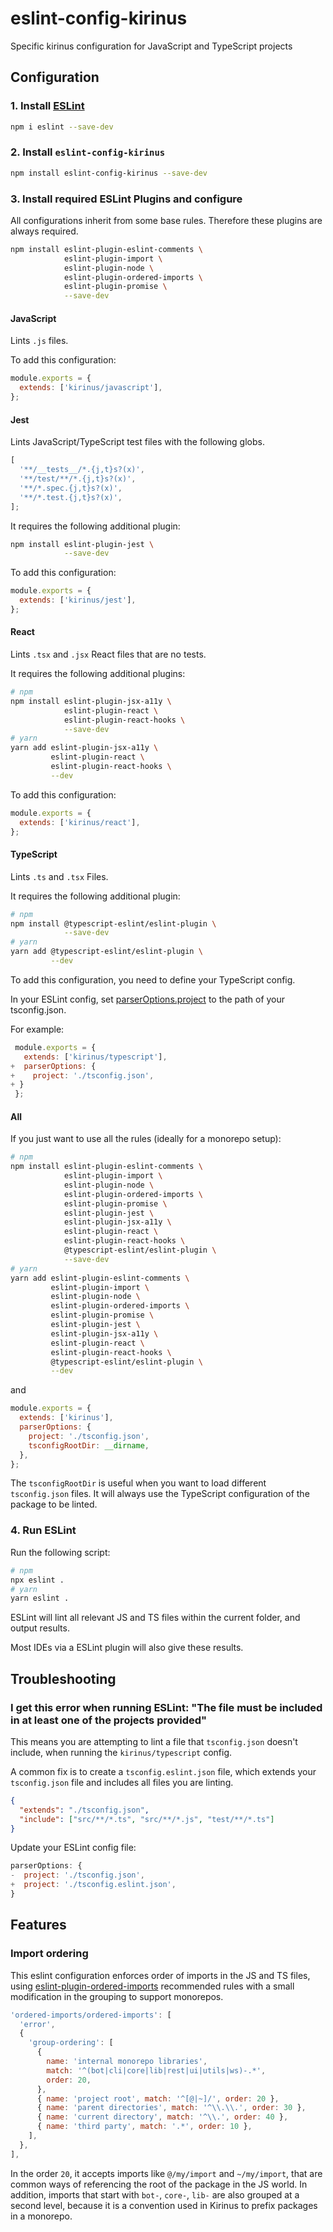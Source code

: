 # eslint-config-kirinus

Specific kirinus configuration for JavaScript and TypeScript projects

## Configuration

### 1. Install [ESLint](http://eslint.org)

```sh
npm i eslint --save-dev
```

### 2. Install `eslint-config-kirinus`

```sh
npm install eslint-config-kirinus --save-dev
```

### 3. Install required ESLint Plugins and configure

All configurations inherit from some base rules. Therefore these plugins are always required.

```sh
npm install eslint-plugin-eslint-comments \
            eslint-plugin-import \
            eslint-plugin-node \
            eslint-plugin-ordered-imports \
            eslint-plugin-promise \
            --save-dev
```

#### JavaScript

Lints `.js` files.

To add this configuration:

```js
module.exports = {
  extends: ['kirinus/javascript'],
};
```

#### Jest

Lints JavaScript/TypeScript test files with the following globs.

```js
[
  '**/__tests__/*.{j,t}s?(x)',
  '**/test/**/*.{j,t}s?(x)',
  '**/*.spec.{j,t}s?(x)',
  '**/*.test.{j,t}s?(x)',
];
```

It requires the following additional plugin:

```sh
npm install eslint-plugin-jest \
            --save-dev
```

To add this configuration:

```js
module.exports = {
  extends: ['kirinus/jest'],
};
```

#### React

Lints `.tsx` and `.jsx` React files that are no tests.

It requires the following additional plugins:

```sh
# npm
npm install eslint-plugin-jsx-a11y \
            eslint-plugin-react \
            eslint-plugin-react-hooks \
            --save-dev
# yarn
yarn add eslint-plugin-jsx-a11y \
         eslint-plugin-react \
         eslint-plugin-react-hooks \
         --dev
```

To add this configuration:

```js
module.exports = {
  extends: ['kirinus/react'],
};
```

#### TypeScript

Lints `.ts` and `.tsx` Files.

It requires the following additional plugin:

```sh
# npm
npm install @typescript-eslint/eslint-plugin \
            --save-dev
# yarn
yarn add @typescript-eslint/eslint-plugin \
         --dev
```

To add this configuration, you need to define your TypeScript config.

In your ESLint config, set [parserOptions.project](https://github.com/typescript-eslint/typescript-eslint/tree/master/packages/parser#parseroptionsproject) to the path of your tsconfig.json.

For example:

```js
 module.exports = {
   extends: ['kirinus/typescript'],
+  parserOptions: {
+    project: './tsconfig.json',
+ }
 };
```

#### All

If you just want to use all the rules (ideally for a monorepo setup):

```sh
# npm
npm install eslint-plugin-eslint-comments \
            eslint-plugin-import \
            eslint-plugin-node \
            eslint-plugin-ordered-imports \
            eslint-plugin-promise \
            eslint-plugin-jest \
            eslint-plugin-jsx-a11y \
            eslint-plugin-react \
            eslint-plugin-react-hooks \
            @typescript-eslint/eslint-plugin \
            --save-dev
# yarn
yarn add eslint-plugin-eslint-comments \
         eslint-plugin-import \
         eslint-plugin-node \
         eslint-plugin-ordered-imports \
         eslint-plugin-promise \
         eslint-plugin-jest \
         eslint-plugin-jsx-a11y \
         eslint-plugin-react \
         eslint-plugin-react-hooks \
         @typescript-eslint/eslint-plugin \
         --dev
```

and

```js
module.exports = {
  extends: ['kirinus'],
  parserOptions: {
    project: './tsconfig.json',
    tsconfigRootDir: __dirname,
  },
};
```

The `tsconfigRootDir` is useful when you want to load different `tsconfig.json` files.
It will always use the TypeScript configuration of the package to be linted.

### 4. Run ESLint

Run the following script:

```bash
# npm
npx eslint .
# yarn
yarn eslint .
```

ESLint will lint all relevant JS and TS files within the current folder, and output results.

Most IDEs via a ESLint plugin will also give these results.

## Troubleshooting

### I get this error when running ESLint: "The file must be included in at least one of the projects provided"

This means you are attempting to lint a file that `tsconfig.json` doesn't include, when running
the `kirinus/typescript` config.

A common fix is to create a `tsconfig.eslint.json` file, which extends your `tsconfig.json` file and includes all files you are linting.

```json
{
  "extends": "./tsconfig.json",
  "include": ["src/**/*.ts", "src/**/*.js", "test/**/*.ts"]
}
```

Update your ESLint config file:

```js
parserOptions: {
-  project: './tsconfig.json',
+  project: './tsconfig.eslint.json',
}
```

## Features

### Import ordering

This eslint configuration enforces order of imports in the JS and TS files, using [eslint-plugin-ordered-imports](https://www.npmjs.com/package/eslint-plugin-ordered-imports)
recommended rules with a small modification in the grouping to support monorepos.

```js
'ordered-imports/ordered-imports': [
  'error',
  {
    'group-ordering': [
      {
        name: 'internal monorepo libraries',
        match: '^(bot|cli|core|lib|rest|ui|utils|ws)-.*',
        order: 20,
      },
      { name: 'project root', match: '^[@|~]/', order: 20 },
      { name: 'parent directories', match: '^\\.\\.', order: 30 },
      { name: 'current directory', match: '^\\.', order: 40 },
      { name: 'third party', match: '.*', order: 10 },
    ],
  },
],
```

In the order `20`, it accepts imports like `@/my/import` and `~/my/import`, that are common ways
of referencing the root of the package in the JS world. In addition, imports that start with
`bot-`, `core-`, `lib-` are also grouped at a second level, because it is a convention used in
Kirinus to prefix packages in a monorepo.
